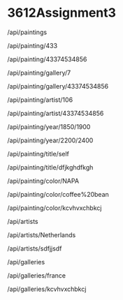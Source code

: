 # 3612Assignment3

/api/paintings

/api/painting/433

/api/painting/43374534856

/api/painting/gallery/7

/api/painting/gallery/43374534856

/api/painting/artist/106

/api/painting/artist/43374534856

/api/painting/year/1850/1900

/api/painting/year/2200/2400

/api/painting/title/self

/api/painting/title/dfjkghdfkgh

/api/painting/color/NAPA

/api/painting/color/coffee%20bean

/api/painting/color/kcvhvxchbkcj

/api/artists

/api/artists/Netherlands

/api/artists/sdfjjsdf

/api/galleries

/api/galleries/france

/api/galleries/kcvhvxchbkcj
